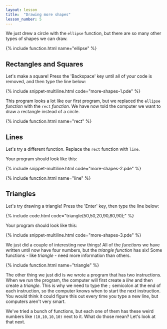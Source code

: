 ```yaml
---
layout: lesson
title:  "Drawing more shapes"
lesson_number: 5
---
```


We just drew a circle with the ```ellipse``` function, but there are so many other types of shapes we can draw.

{% include function.html name="ellipse"  %}

## Rectangles and Squares 
Let's make a square! Press the 'Backspace' key until all of your code is removed, and then type the line below:

{% include snippet-multiline.html code="more-shapes-1.pde" %}

This program looks a lot like our first program, but we replaced the ```ellipse``` *function* with the ```rect``` *function*. We have now told the computer we want to draw a rectangle instead of a circle.

{% include function.html name="rect" %}

## Lines
Let's try a different function. Replace the ```rect``` function with ```line```.

Your program should look like this:

{% include snippet-multiline.html code="more-shapes-2.pde" %}

{% include function.html name="line" %}

## Triangles
Let's try drawing a triangle! Press the 'Enter' key, then type the line below:

{% include code.html code="triangle(50,50,20,90,80,90);" %}

Your program should look like this:

{% include snippet-multiline.html code="more-shapes-3.pde" %}

We just did a couple of interesting new things! All of the *functions* we have written until now have four numbers, but the *triangle* *function* has six! Some functions - like *triangle* - need more information than others.

{% include function.html name="triangle" %}

The other thing we just did is we wrote a program that has two instructions. When we run the program, the computer will first create a *line* and then create a *triangle*. This is why we need to type the ```;``` semicolon at the end of each instruction, so the computer knows when to start the next instruction. You would think it could figure this out every time you type a new line, but computers aren't very smart.

We've tried a bunch of functions, but each one of them has these weird numbers like ```(10,10,10,10)``` next to it. What do those mean? Let's look at that next.

